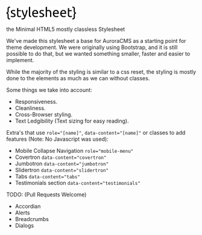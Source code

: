![stylesheet](img/stylesheet.png)

the Minimal HTML5 mostly classless Stylesheet

We've made this stylesheet a base for AuroraCMS as a starting point for theme development. We were originally using Bootstrap, and it is still possible to do that, but we wanted something smaller, faster and easier to implement.

While the majority of the styling is similar to a css reset, the styling is mostly done to the elements as much as we can without classes.

Some things we take into account:
- Responsiveness.
- Cleanliness.
- Cross-Browser styling.
- Text Ledgibility (Text sizing for easy reading).

Extra's that use `role="[name]"`, `data-content="[name]"` or classes to add features (Note: No Javascript was used):
- Mobile Collapse Navigation `role="mobile-menu"`
- Covertron `data-content="covertron"`
- Jumbotron `data-content="jumbotron"`
- Slidertron `data-content="slidertron"`
- Tabs `data-content="tabs"`
- Testimonials section `data-content="testimonials"`

TODO: (Pull Requests Welcome)
- Accordian
- Alerts
- Breadcrumbs
- Dialogs
